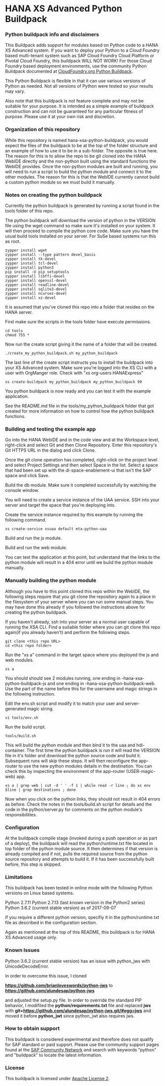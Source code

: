 # HANA XS Advanced Python Buildpack

### Python buildpack info and disclaimers
This Buildpack adds support for modules based on Python code to a HANA XS Advanced system.  If you want to deploy your Python to a Cloud Foundry based multi-tenant system such as SAP Cloud Foundry Cloud Platform or Pivotal Cloud Foundry, this buildpack WILL NOT WORK!  For those Cloud Foundry based deployment environments, use the community Python Buildpack documented at [CloudFoundry.org Python Buildpack](https://docs.cloudfoundry.org/buildpacks/python/index.html).

This Python Buildpack is flexible in that it can use various versions of Python as needed.  Not all versions of Python were tested so your results may vary.

Also note that this buildpack is not feature complete and may not be suitable for your purpose.  It is intended as a simple example of buildpack construction and can not be guaranteed for any particular fitness of purpose.  Please use it at your own risk and discretion.

### Organization of this repository
While this repository is named hana-xsa-python-buildpack, you would expect the files of the buildpack to be at the top of the folder structure and an example of how to use it to be in a sub-folder.  The opposite is true here.  The reason for this is to allow the repo to be git cloned into the HANA WebIDE directly and the non-python built using the standard functions the WebIDE provides.  Once the non-python modules are built and running, you will need to run a script to build the python module and connect it to the other modules.  The reason for this is that the WebIDE currently cannot build a custom python module so we must build it manually.

### Notes on creating the python buildpack
Currently the python buildpack is generated by running a script found in the tools folder of this repo.

The python buildpack will download the version of python in the VERSION file using the wget command so make sure it's installed on your system.  It will then proceed to compile the python core code.  Make sure you have the usual build tools installed on your server.  For SuSe based systems run this as root.

```
zypper install wget
zypper install --type pattern devel_basis
zypper install tk-devel
zypper install tcl-devel
zypper install python3
pip install -U pip setuptools
zypper install libffi-devel
zypper install openssl-devel
zypper install readline-devel
zypper install sqlite3-devel
zypper install ncurses-devel
zypper install xz-devel
```

It is assumed that you've cloned this repo into a folder that resides on the HANA server.

First make sure the scripts in the tools folder have execute permissions.

```
cd tools
chmod 755 *
```

Now run the create script giving it the name of a folder that will be created.
```
./create_my_python_buildpack.sh my_python_buildpack
```

The last line of the create script instructs you to install the buildpack into your XS Advanced system.
Make sure you're logged into the XS CLI with a user with OrgManger role.  Check with "xs org-users HANAExpress"
```
xs create-buildpack my_python_buildpack my_python_buildpack 99
```

You python buildpack is now ready and you can test it with the example application.

See the README.md file in the tools/my_python_buildpack folder that got created for more information on how to control how the python buildpack functions.

### Building and testing the example app
Go into the HANA WebIDE and in the code view and at the Workspace level, right-click and select Git and then Clone Repository.
Enter this repository's Git HTTPS URL in the dialog and click Clone.

Once the git clone operation has completed, right-click on the project level and select Project Settings and then select Space in the list.
Select a space that had been set up with the di-space-enablement-ui that isn't the SAP space and click Save.

Build the db module.  Make sure it completed successfully by watching the console window.

You will need to create a service instance of the UAA service.  SSH into your server and target the space that you're deploying into.

Create the service instance required by this example by running the following command.

```
xs create-service xsuaa default mta-python-uaa
```

Build and run the js module.

Build and run the web module.

You can test the application at this point, but understand that the links to the python module will result in a 404 error until we build the python module manually.

### Manually building the python module

Although you have to this point cloned this repo within the WebIDE, the following steps require that you git clone the repository again to a place in the filesystem of your server where you can run some manual steps.  You may have done this already if you followed the instructions above for creating the python buildpack.

If you haven't already, ssh into your server as a normal user capable of running the XSA CLI.  Find a suitable folder where you can git clone this repo again(if you already haven't) and perform the following steps.

```
git clone <this repo URL>
cd <this repo folder>
```

Run the "xs a" command in the target space where you deployed the js and web modules.

```
xs a
```

You should should see 2 modules running, one ending in -hana-xsa-python-buildpack-js and one ending in -hana-xsa-python-buildpack-web.  Use the part of the name before this for the username and magic strings in the following instruction.

Edit the env.sh script and modify it to match your user and server-generated magic string.
```
vi tools/env.sh
```

Run the build script.

```
tools/build.sh
```

This will build the python module and then bind it to the uaa and hdi-container.  The first time the python buildpack is run it will read the VERSION file in it's folder and download the python source code and build it.  Subsequent runs will skip these steps.  It will then reconfigure the app-router to use the new python modules details in the destination.  You can check this by inspecting the environment of the app-router (USER-magic-web) app.

```
xs a | grep web | cut -d ' ' -f 1 | while read -r line ; do xs env $line | grep destinations ; done
```

Now when you click on the python links, they should not result in 404 errors as before.  Check the notes in the tools/build.sh script for details and the code in the python/server.py for comments on the python module's responsibilities.

### Configuration

At the buildpack compile stage (invoked during a push operation or as part of a deploy), the buildpack will read the python/runtime.txt file located in top folder of the python module source.  It then determines if that version is already compiled and if not, pulls the required source from the python source repository and attempts to build it.  If it has been successfully built before, this step is skipped.


### Limitations

This buildpack has been tested in online mode with the following Python versions on Linux based systems.

Python 2.7.11 
Python 2.7.13 (last known version in the Python2 series)
Python 3.6.2 (current stable version) as of 2017-09-07

If you require a different python version, specifiy it in the python/runtime.txt file as described in the configuration section.

Again as mentioned at the top of this README, this buildpack is for HANA XS Advanced usage only.

### Known Issues

Python 3.6.2 (current stable version) has an issue with python_jws with UnicodeDecodeError.

In order to overcome this issue, I cloned 

**https://github.com/brianloveswords/python-jws** to **https://github.com/alundesap/python-jws**

and adjusted the setup.py file.  In order to override the standard PIP behavior, I modifiled the **python/requirements.txt** file and replaced **jws** with **git+https://github.com/alundesap/python-jws.git/#egg=jws** and moved it before **python_jwt** since python_jwt also requires jws.

### How to obtain support

This buildpack is considered experimental and therefore does not qualify for SAP standard or paid support.  Please use the community support pages found at the [SAP Community Network](https://www.sap.com/community.html) and search with keywords "python" and "buildpack" to locate the latest information.

### License

This buildpack is licensed under [Apache License 2](/LICENSE).
